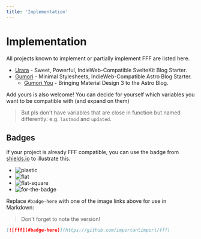 ```yaml
---
title: 'Implementation'
---
```


# Implementation

All projects known to implement or partially implement FFF are listed here.

- [Urara](https://github.com/importantimport/urara) - Sweet, Powerful, IndieWeb-Compatible SvelteKit Blog Starter.
- [Gumori](https://github.com/importantimport/gumori) - Minimal Stylesheets, IndieWeb-Compatible Astro Blog Starter.
  - [Gumori You](https://github.com/importantimport/gumori-you) - Bringing Material Design 3 to the Astro Blog.

Add yours is also welcome! You can decide for yourself which variables you want to be compatible with (and expand on them)

> But pls don't have variables that are close in function but named differently: e.g. `lastmod` and `updated`.

## Badges

If your project is already FFF compatible,
you can use the badge from [shields.io](https://shields.io) to illustrate this.

<script setup>
  import { version } from '../package.json'
</script>

<ul>
  <li><img :src="`https://img.shields.io/badge/%F0%9F%8C%9F%20F%20F%20F-${version}-yellow?style=plastic`" alt="plastic"></li>
  <li><img :src="`https://img.shields.io/badge/%F0%9F%8C%9F%20F%20F%20F-${version}-yellow?style=flat`" alt="flat"></li>
  <li><img :src="`https://img.shields.io/badge/%F0%9F%8C%9F%20F%20F%20F-${version}-yellow?style=flat-square`" alt="flat-square"></li>
  <li><img :src="`https://img.shields.io/badge/%F0%9F%8C%9F%20F%20F%20F-${version}-yellow?style=for-the-badge`" alt="for-the-badge"></li>
</ul>

Replace `#badge-here` with one of the image links above for use in Markdown:

> Don't forget to note the version!

```md
[![fff](#badge-here)](https://github.com/importantimport/fff)
```
